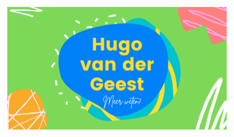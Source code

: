 <a href="https://hugovandergeest.nl/cv/index.html">![Alt Text](https://github.com/HugovanderGeest/HugovanderGeest/blob/main/Hugo.gif)</a>
<!--
**HugovanderGeest/HugovanderGeest** is a ✨ _special_ ✨ repository because its `README.md` (this file) appears on your GitHub profile.

Here are some ideas to get you started:

- 🔭 I’m currently working on ...
- 🌱 I’m currently learning ...
- 👯 I’m looking to collaborate on ...
- 🤔 I’m looking for help with ...
- 💬 Ask me about ...
- 📫 How to reach me: ...
- 😄 Pronouns: ...
- ⚡ Fun fact: ...
-->

